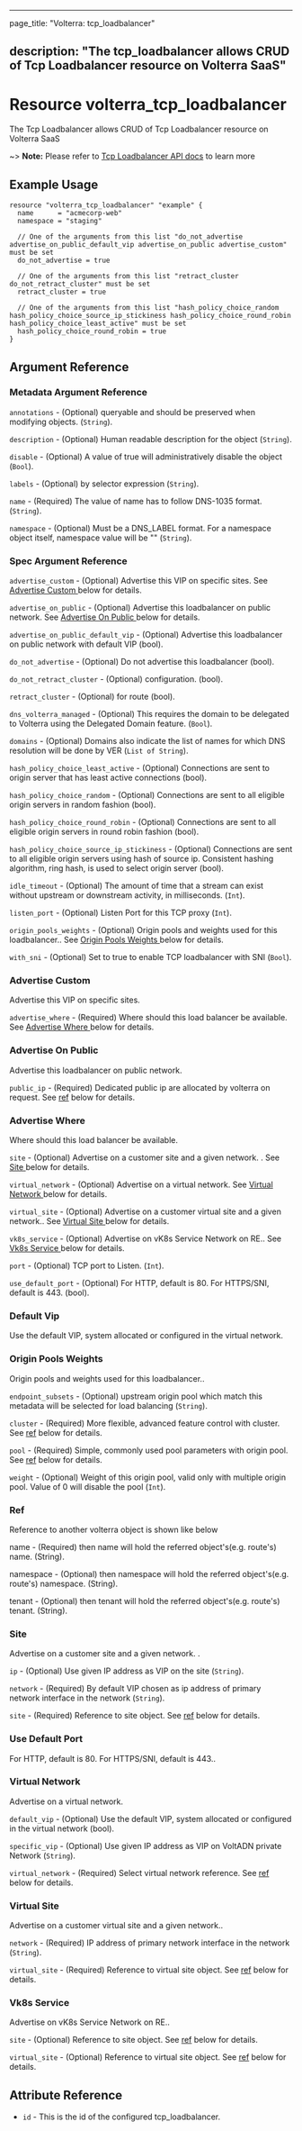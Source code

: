 ---

page_title: "Volterra: tcp_loadbalancer"

description: "The tcp_loadbalancer allows CRUD of Tcp Loadbalancer resource on Volterra SaaS"
---------------------------------------------------------------------------------------------

Resource volterra_tcp_loadbalancer
==================================

The Tcp Loadbalancer allows CRUD of Tcp Loadbalancer resource on Volterra SaaS

~> **Note:** Please refer to [Tcp Loadbalancer API docs](https://volterra.io/docs/api/views-tcp-loadbalancer) to learn more

Example Usage
-------------

```hcl
resource "volterra_tcp_loadbalancer" "example" {
  name      = "acmecorp-web"
  namespace = "staging"

  // One of the arguments from this list "do_not_advertise advertise_on_public_default_vip advertise_on_public advertise_custom" must be set
  do_not_advertise = true

  // One of the arguments from this list "retract_cluster do_not_retract_cluster" must be set
  retract_cluster = true

  // One of the arguments from this list "hash_policy_choice_random hash_policy_choice_source_ip_stickiness hash_policy_choice_round_robin hash_policy_choice_least_active" must be set
  hash_policy_choice_round_robin = true
}

```

Argument Reference
------------------

### Metadata Argument Reference

`annotations` - (Optional) queryable and should be preserved when modifying objects. (`String`).

`description` - (Optional) Human readable description for the object (`String`).

`disable` - (Optional) A value of true will administratively disable the object (`Bool`).

`labels` - (Optional) by selector expression (`String`).

`name` - (Required) The value of name has to follow DNS-1035 format. (`String`).

`namespace` - (Optional) Must be a DNS_LABEL format. For a namespace object itself, namespace value will be "" (`String`).

### Spec Argument Reference

`advertise_custom` - (Optional) Advertise this VIP on specific sites. See [Advertise Custom ](#advertise-custom) below for details.

`advertise_on_public` - (Optional) Advertise this loadbalancer on public network. See [Advertise On Public ](#advertise-on-public) below for details.

`advertise_on_public_default_vip` - (Optional) Advertise this loadbalancer on public network with default VIP (bool).

`do_not_advertise` - (Optional) Do not advertise this loadbalancer (bool).

`do_not_retract_cluster` - (Optional) configuration. (bool).

`retract_cluster` - (Optional) for route (bool).

`dns_volterra_managed` - (Optional) This requires the domain to be delegated to Volterra using the Delegated Domain feature. (`Bool`).

`domains` - (Optional) Domains also indicate the list of names for which DNS resolution will be done by VER (`List of String`).

`hash_policy_choice_least_active` - (Optional) Connections are sent to origin server that has least active connections (bool).

`hash_policy_choice_random` - (Optional) Connections are sent to all eligible origin servers in random fashion (bool).

`hash_policy_choice_round_robin` - (Optional) Connections are sent to all eligible origin servers in round robin fashion (bool).

`hash_policy_choice_source_ip_stickiness` - (Optional) Connections are sent to all eligible origin servers using hash of source ip. Consistent hashing algorithm, ring hash, is used to select origin server (bool).

`idle_timeout` - (Optional) The amount of time that a stream can exist without upstream or downstream activity, in milliseconds. (`Int`).

`listen_port` - (Optional) Listen Port for this TCP proxy (`Int`).

`origin_pools_weights` - (Optional) Origin pools and weights used for this loadbalancer.. See [Origin Pools Weights ](#origin-pools-weights) below for details.

`with_sni` - (Optional) Set to true to enable TCP loadbalancer with SNI (`Bool`).

### Advertise Custom

Advertise this VIP on specific sites.

`advertise_where` - (Required) Where should this load balancer be available. See [Advertise Where ](#advertise-where) below for details.

### Advertise On Public

Advertise this loadbalancer on public network.

`public_ip` - (Required) Dedicated public ip are allocated by volterra on request. See [ref](#ref) below for details.

### Advertise Where

Where should this load balancer be available.

`site` - (Optional) Advertise on a customer site and a given network. . See [Site ](#site) below for details.

`virtual_network` - (Optional) Advertise on a virtual network. See [Virtual Network ](#virtual-network) below for details.

`virtual_site` - (Optional) Advertise on a customer virtual site and a given network.. See [Virtual Site ](#virtual-site) below for details.

`vk8s_service` - (Optional) Advertise on vK8s Service Network on RE.. See [Vk8s Service ](#vk8s-service) below for details.

`port` - (Optional) TCP port to Listen. (`Int`).

`use_default_port` - (Optional) For HTTP, default is 80. For HTTPS/SNI, default is 443. (bool).

### Default Vip

Use the default VIP, system allocated or configured in the virtual network.

### Origin Pools Weights

Origin pools and weights used for this loadbalancer..

`endpoint_subsets` - (Optional) upstream origin pool which match this metadata will be selected for load balancing (`String`).

`cluster` - (Required) More flexible, advanced feature control with cluster. See [ref](#ref) below for details.

`pool` - (Required) Simple, commonly used pool parameters with origin pool. See [ref](#ref) below for details.

`weight` - (Optional) Weight of this origin pool, valid only with multiple origin pool. Value of 0 will disable the pool (`Int`).

### Ref

Reference to another volterra object is shown like below

name - (Required) then name will hold the referred object's(e.g. route's) name. (String).

namespace - (Optional) then namespace will hold the referred object's(e.g. route's) namespace. (String).

tenant - (Optional) then tenant will hold the referred object's(e.g. route's) tenant. (String).

### Site

Advertise on a customer site and a given network. .

`ip` - (Optional) Use given IP address as VIP on the site (`String`).

`network` - (Required) By default VIP chosen as ip address of primary network interface in the network (`String`).

`site` - (Required) Reference to site object. See [ref](#ref) below for details.

### Use Default Port

For HTTP, default is 80. For HTTPS/SNI, default is 443..

### Virtual Network

Advertise on a virtual network.

`default_vip` - (Optional) Use the default VIP, system allocated or configured in the virtual network (bool).

`specific_vip` - (Optional) Use given IP address as VIP on VoltADN private Network (`String`).

`virtual_network` - (Required) Select virtual network reference. See [ref](#ref) below for details.

### Virtual Site

Advertise on a customer virtual site and a given network..

`network` - (Required) IP address of primary network interface in the network (`String`).

`virtual_site` - (Required) Reference to virtual site object. See [ref](#ref) below for details.

### Vk8s Service

Advertise on vK8s Service Network on RE..

`site` - (Optional) Reference to site object. See [ref](#ref) below for details.

`virtual_site` - (Optional) Reference to virtual site object. See [ref](#ref) below for details.

Attribute Reference
-------------------

-	`id` - This is the id of the configured tcp_loadbalancer.
